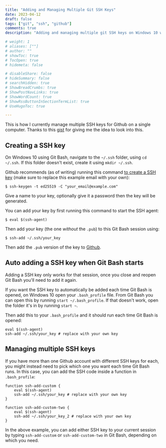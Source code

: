 ```yaml
---
title: "Adding and Managing Multiple Git SSH Keys"
date: 2023-04-12
draft: false
tags: ["git", "ssh", "github"]
comments: true
description: "Adding and managing multiple git SSH keys on Windows 10 with Git Bash and .bash_profile."

# weight: 1
# aliases: [""]
# author: ""
# showToc: true
# TocOpen: true
# hidemeta: false

# disableShare: false
# hideSummary: false
# searchHidden: true
# ShowBreadCrumbs: true
# ShowPostNavLinks: true
# ShowWordCount: true
# ShowRssButtonInSectionTermList: true
# UseHugoToc: true

---
```


This is how I currently manage multiple SSH keys for Github on a single computer. Thanks to this [gist](https://gist.github.com/oanhnn/80a89405ab9023894df7) for giving me the idea to look into this.

## Creating a SSH key

On Windows 10 using Git Bash, navigate to the `~/.ssh` folder, using `cd ~/.ssh`. If this folder doesn't exist, create it using `mkdir ~/.ssh`.

Github recommends (as of writing) running this command [to create a SSH key](https://docs.github.com/en/authentication/connecting-to-github-with-ssh/generating-a-new-ssh-key-and-adding-it-to-the-ssh-agent) (make sure to replace this example email with your own):

```shell
$ ssh-keygen -t ed25519 -C "your_email@example.com"
```

Give a name to your key, optionally give it a password then the key will be generated.

You can add your key by first running this command to start the SSH agent:

```shell
$ eval $(ssh-agent)
```

Then add your key (the one _without_ the `.pub`) to this Git Bash session using:

```shell
$ ssh-add ~/.ssh/your_key
```

Then add the `.pub` version of the key to [Github](https://docs.github.com/en/authentication/connecting-to-github-with-ssh/adding-a-new-ssh-key-to-your-github-account).

## Auto adding a SSH key when Git Bash starts

Adding a SSH key only works for that session, once you close and reopen Git Bash you'll need to add it again.

If you want the SSH key to automatically be added each time Git Bash is opened, on Windows 10 open your `.bash_profile` file. From Git Bash you can open this by running `start ~/.bash_profile`. If that doesn't work, open the folder it's in by running `start ~`.

Then add this to your `.bash_profile` and it should run each time Git Bash is opened:

```shell
eval $(ssh-agent)
ssh-add ~/.ssh/your_key # replace with your own key
```

## Managing multiple SSH keys

If you have more than one Github account with different SSH keys for each, you might instead need to pick which one you want each time Git Bash runs. In this case, you can add the SSH code inside a function in `.bash_profile`:

```shell
function ssh-add-custom {
    eval $(ssh-agent)
    ssh-add ~/.ssh/your_key # replace with your own key
}

function ssh-add-custom-two {
    eval $(ssh-agent)
    ssh-add ~/.ssh/your_key_2 # replace with your own key
}
```

In the above example, you can add either SSH key to your current session by typing `ssh-add-custom` or `ssh-add-custom-two` in Git Bash, depending on which you need.